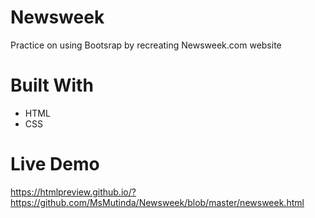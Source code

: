 # Newsweek
Practice on using Bootsrap by recreating Newsweek.com website 

# Built With
- HTML
- CSS

# Live Demo
https://htmlpreview.github.io/?https://github.com/MsMutinda/Newsweek/blob/master/newsweek.html
